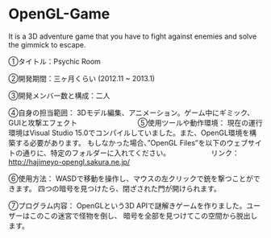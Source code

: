 # OpenGL-Game
It is a 3D adventure game that you have to fight against enemies and solve the gimmick to escape.

①タイトル：Psychic Room

②開発期間：三ヶ月くらい (2012.11 ~ 2013.1)

③開発メンバー数と構成：二人

④自身の担当範囲：
3Dモデル編集、アニメーション。ゲーム中にギミック、GUIと攻撃エフェクト
　　　　　　　　
⑤使用ツールや動作環境：
現在の運行環境はVisual Studio 15.0でコンパイルしていました。また、OpenGL環境を構
築する必要があります。 
もしなかった場合、”OpenGL  Files”を以下のウェブサイトの通りに、特定のフォルダーに入れてください。　　　　　　
リンク：http://hajimeyo-opengl.sakura.ne.jp/

⑥使用方法：
WASDで移動を操作し、マウスの左クリックで銃を撃つことができます。
四つの暗号を見つけたら、閉ざされた門が開けられます。

⑦プログラム内容：
OpenGLという3D APIで謎解きゲームを作りました。ユーザーはこのこの迷宮で怪物を倒し、
暗号を全部を見つけてこの空間から脱出します。
